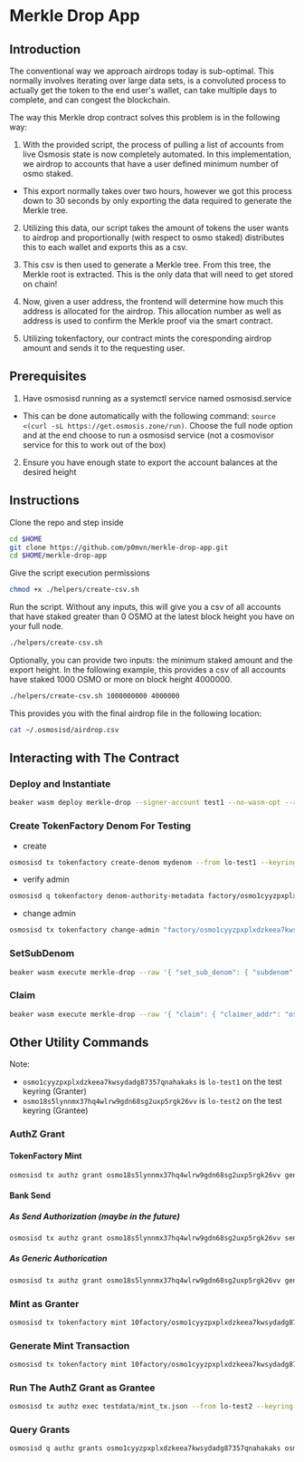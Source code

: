# Merkle Drop App

## Introduction

The conventional way we approach airdrops today is sub-optimal. This normally involves iterating over large data sets, is a convoluted process to actually get the token to the end user's wallet, can take multiple days to complete, and can congest the blockchain.

The way this Merkle drop contract solves this problem is in the following way:

1. With the provided script, the process of pulling a list of accounts from live Osmosis state is now completely automated. In this implementation, we airdrop to accounts that have a user defined minimum number of osmo staked.

  * This export normally takes over two hours, however we got this process down to 30 seconds by only exporting the data required to generate the Merkle tree.

2. Utilizing this data, our script takes the amount of tokens the user wants to airdrop and proportionally (with respect to osmo staked) distributes this to each wallet and exports this as a csv.

3. This csv is then used to generate a Merkle tree. From this tree, the Merkle root is extracted. This is the only data that will need to get stored on chain!

4. Now, given a user address, the frontend will determine how much this address is allocated for the airdrop. This allocation number as well as address is used to confirm the Merkle proof via the smart contract. 

5. Utilizing tokenfactory, our contract mints the coresponding airdrop amount and sends it to the requesting user.

## Prerequisites

1. Have osmosisd running as a systemctl service named osmosisd.service

  * This can be done automatically with the following command: `source <(curl -sL https://get.osmosis.zone/run)`. Choose the full node option and at the end choose to run a osmosisd service (not a cosmovisor service for this to work out of the box)

2. Ensure you have enough state to export the account balances at the desired height

## Instructions

Clone the repo and step inside

```bash
cd $HOME
git clone https://github.com/p0mvn/merkle-drop-app.git
cd $HOME/merkle-drop-app
```

Give the script execution permissions

```bash
chmod +x ./helpers/create-csv.sh
```

Run the script. Without any inputs, this will give you a csv of all accounts that have staked greater than 0 OSMO at the latest block height you have on your full node.

```bash
./helpers/create-csv.sh
```

Optionally, you can provide two inputs: the minimum staked amount and the export height. In the following example, this provides a csv of all accounts have staked 1000 OSMO or more on block height 4000000.

```bash
./helpers/create-csv.sh 1000000000 4000000
```

This provides you with the final airdrop file in the following location:

```bash
cat ~/.osmosisd/airdrop.csv
```

## Interacting with The Contract

### Deploy and Instantiate

```bash
beaker wasm deploy merkle-drop --signer-account test1 --no-wasm-opt --raw '{ "merkle_root": "1V0YcwzXWtB+iuOTob6juiNliUmB278xZIKMnzwjqOU=" }' --label 1
```

### Create TokenFactory Denom For Testing

- create
```bash
osmosisd tx tokenfactory create-denom mydenom --from lo-test1 --keyring-backend test --chain-id=localosmosis -b=block
```

- verify admin
```bash
osmosisd q tokenfactory denom-authority-metadata factory/osmo1cyyzpxplxdzkeea7kwsydadg87357qnahakaks/mydenom
```

- change admin
```bash
osmosisd tx tokenfactory change-admin "factory/osmo1cyyzpxplxdzkeea7kwsydadg87357qnahakaks/mydenom" "osmo14hj2tavq8fpesdwxxcu44rty3hh90vhujrvcmstl4zr3txmfvw9sq2r9g9" --from lo-test1 --keyring-backend test -b=block --chain-id=localosmosis
```

### SetSubDenom

```bash
beaker wasm execute merkle-drop --raw '{ "set_sub_denom": { "subdenom": "mydenom" } }' --signer-account test1 --label 1
```

### Claim

```bash
beaker wasm execute merkle-drop --raw '{ "claim": { "claimer_addr": "osmo1hqslwuc8ukaaaxfmahgnquyqx3w0tmrluwxmxj", "amount": "1421901", "proof": "[{\"is_left_sibling\":true,\"hash\":[89,79,106,114,49,69,77,102,68,119,114,48,69,84,73,103,82,71,97,108,48,79,108,53,105,56,82,103,111,57,85,51,76,70,82,90,115,66,97,78,89,51,73,61]},{\"is_left_sibling\":false,\"hash\":[80,54,110,55,43,55,72,72,111,52,109,104,79,104,102,105,108,83,43,118,87,54,88,85,88,113,48,115,105,99,83,116,116,52,112,54,119,114,68,48,113,47,73,61]},{\"is_left_sibling\":true,\"hash\":[79,79,110,66,86,100,72,56,121,84,70,57,115,78,65,56,80,85,81,97,111,71,89,119,81,89,87,83,109,71,116,89,56,79,118,85,118,98,73,83,122,74,77,61]},{\"is_left_sibling\":false,\"hash\":[102,65,68,121,57,69,49,118,56,70,78,78,81,53,109,47,50,120,78,55,103,110,119,89,78,82,104,80,83,53,69,105,79,53,115,79,77,43,118,106,50,98,56,61]}]" } }' --signer-account test1 --label 1
```

## Other Utility Commands

Note:
- `osmo1cyyzpxplxdzkeea7kwsydadg87357qnahakaks` is `lo-test1` on the test keyring (Granter)
- `osmo18s5lynnmx37hq4wlrw9gdn68sg2uxp5rgk26vv` is `lo-test2` on the test keyring (Grantee)

### AuthZ Grant

#### TokenFactory Mint

```bash
osmosisd tx authz grant osmo18s5lynnmx37hq4wlrw9gdn68sg2uxp5rgk26vv generic --msg-type /osmosis.tokenfactory.v1beta1.MsgMint --from lo-test1 --keyring-backend test -b=block
```

#### Bank Send

##### As Send Authorization (maybe in the future)

```bash
osmosisd tx authz grant osmo18s5lynnmx37hq4wlrw9gdn68sg2uxp5rgk26vv send --spend-limit=10000factory/osmo1cyyzpxplxdzkeea7kwsydadg87357qnahakaks/mydenom --from lo-test1 --keyring-backend test --chain-id localosmosis -b=block
```

##### As Generic Authorication

```bash
osmosisd tx authz grant osmo18s5lynnmx37hq4wlrw9gdn68sg2uxp5rgk26vv generic --msg-type /cosmos.bank.v1beta1.MsgSend --from lo-test1 --keyring-backend test --chain-id localosmosis -b=block
```

### Mint as Granter

```bash
osmosisd tx tokenfactory mint 10factory/osmo1cyyzpxplxdzkeea7kwsydadg87357qnahakaks/mydenom --from lo-test1 --keyring-backend test -b=block --chain-id=localosmosis
```

### Generate Mint Transaction

```bash
osmosisd tx tokenfactory mint 10factory/osmo1cyyzpxplxdzkeea7kwsydadg87357qnahakaks/mydenom --from osmo1cyyzpxplxdzkeea7kwsydadg87357qnahakaks --generate-only > testdata/mint_tx.json
```

### Run The AuthZ Grant as Grantee

```bash
osmosisd tx authz exec testdata/mint_tx.json --from lo-test2 --keyring-backend test -b=block
```

### Query Grants

```bash
osmosisd q authz grants osmo1cyyzpxplxdzkeea7kwsydadg87357qnahakaks osmo18s5lynnmx37hq4wlrw9gdn68sg2uxp5rgk26vv
```
